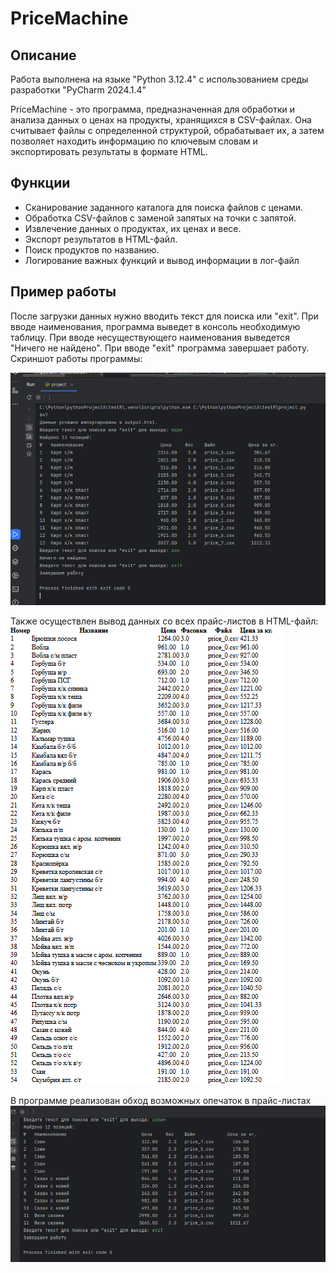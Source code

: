 # PriceMachine

## Описание
Работа выполнена на языке "Python 3.12.4" с использованием среды разработки "PyCharm 2024.1.4"

PriceMachine - это программа, предназначенная для обработки и анализа данных о ценах на продукты, хранящихся в CSV-файлах. Она считывает файлы с определенной структурой, обрабатывает их, а затем позволяет находить информацию по ключевым словам и экспортировать результаты в формате HTML.

## Функции

- Сканирование заданного каталога для поиска файлов с ценами.
- Обработка CSV-файлов с заменой запятых на точки с запятой.
- Извлечение данных о продуктах, их ценах и весе.
- Экспорт результатов в HTML-файл.
- Поиск продуктов по названию.
- Логирование важных функций и вывод информации в лог-файл

## Пример работы

После загрузки данных нужно вводить текст для поиска или "exit".
При вводе наименования, программа выведет в консоль необходимую таблицу.
При вводе несуществующего наименования выведется "Ничего не найдено".
При вводе "exit" программа завершает работу.
Скриншот работы программы:  

![input](image/work.PNG)

Также осуществлен вывод данных со всех прайс-листов в HTML-файл:
![html-f](image/html.PNG)

В программе реализован обход возможных опечаток в прайс-листах
![input_1](image/opech.PNG)
